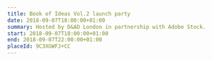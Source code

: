 ```yaml
---
title: Book of Ideas Vol.2 launch party
date: 2018-09-07T18:00:00+01:00
summary: Hosted by D&AD London in partnership with Adobe Stock.
start: 2018-09-07T18:00:00+01:00
end: 2018-09-07T22:00:00+01:00
placeId: 9C3XGWFJ+CC
---
```

